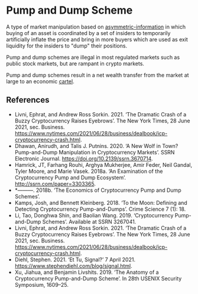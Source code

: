 # Pump and Dump Scheme
A type of market manipulation based on [asymmetric-information](asymmetric-information.md) in which buying of an asset is coordinated by a set of insiders to temporarily artificially inflate the price and bring in more buyers which are used as exit liquidity for the insiders to "dump" their positions.

Pump and dump schemes are illegal in most regulated markets such as public stock markets, but are rampant in crypto markets.

Pump and dump schemes result in a net wealth transfer from the market at large to an economic [cartel](cartel.md).

## References
* Livni, Ephrat, and Andrew Ross Sorkin. 2021. ‘The Dramatic Crash of a Buzzy Cryptocurrency Raises Eyebrows’. The New York Times, 28 June 2021, sec. Business. https://www.nytimes.com/2021/06/28/business/dealbook/icp-cryptocurrency-crash.html.
* Dhawan, Anirudh, and Talis J. Putnins. 2020. ‘A New Wolf in Town? Pump-and-Dump Manipulation in Cryptocurrency Markets’. SSRN Electronic Journal. https://doi.org/10.2139/ssrn.3670714.
* Hamrick, JT, Farhang Rouhi, Arghya Mukherjee, Amir Feder, Neil Gandal, Tyler Moore, and Marie Vasek. 2018a. ‘An Examination of the Cryptocurrency Pump and Dump Ecosystem’. http://ssrn.com/paper=3303365.
* *———. 2018b. ‘The Economics of Cryptocurrency Pump and Dump Schemes’.
* Kamps, Josh, and Bennett Kleinberg. 2018. ‘To the Moon: Defining and Detecting Cryptocurrency Pump-and-Dumps’. Crime Science 7 (1): 18.
* Li, Tao, Donghwa Shin, and Baolian Wang. 2019. ‘Cryptocurrency Pump-and-Dump Schemes’. Available at SSRN 3267041.
* Livni, Ephrat, and Andrew Ross Sorkin. 2021. ‘The Dramatic Crash of a Buzzy Cryptocurrency Raises Eyebrows’. The New York Times, 28 June 2021, sec. Business. https://www.nytimes.com/2021/06/28/business/dealbook/icp-cryptocurrency-crash.html.
* Diehl, Stephen. 2021. ‘Et Tu, Signal?’ 7 April 2021. https://www.stephendiehl.com/blog/signal.html.
* Xu, Jiahua, and Benjamin Livshits. 2019. ‘The Anatomy of a Cryptocurrency Pump-and-Dump Scheme’. In 28th USENIX Security Symposium, 1609–25.
